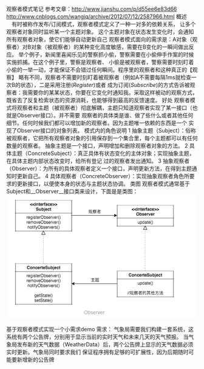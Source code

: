 观察者模式笔记
参考文章：http://www.jianshu.com/p/d55ee6e83d66
         http://www.cnblogs.com/wangjq/archive/2012/07/12/2587966.html
概述
   　有时被称作发布/订阅模式，观察者模式定义了一种一对多的依赖关系， 让多个观察者对象同时监听某一个主题对象。
   这个主题对象在状态发生变化时，会通知所有观察者对象，使它们能够自动更新自己
   观察者模式面向的需求是：A对象（观察者）对B对象（被观察者）的某种变化高度敏感，需要在B变化的一瞬间做出反应。
   举个例子，新闻里喜闻乐见的警察抓小偷，警察需要在小偷伸手作案的时候实施抓捕。在这个例子里，警察是观察者、
   小偷是被观察者，警察需要时刻盯着小偷的一举一动，才能保证不会错过任何瞬间。程序里的观察者和这种真正的【观察】
   略有不同，观察者不需要时刻盯着被观察者（例如A不需要每隔1ms就检查一次B的状态），二是采用注册(_Register_)或者
   成为订阅(_Subscribe_)的方式告诉被观察者：我需要你的某某状态，你要在它变化时通知我。采取这样被动的观察方式，
   既省去了反复检索状态的资源消耗，也能够得到最高的反馈速度。
好处
   观察者模式将观察者和主题（被观察者）彻底解耦，主题只知道观察者实现了某一接口（也就是Observer接口）。并不需要
   观察者的具体类是谁、做了些什么或者其他任何细节。任何时候我们都可以增加新的观察者。因为主题唯一依赖的东西是一个
   实现了Observer接口的对象列表。
模式内的角色说明
 1 抽象主题（Subject）：俗称被观察者，它把所有观察者对象的引用保存到一个集合里，每个主题都可以有任何数量的观察者。
   抽象主题是一个接口，声明增加和删除观察者对象的方法。
 2 具体主题（ConcreteSubject）：真正具体有状态变化的主体对象；实现抽象主题，在具体主题内部状态改变时，给所有登记
   过的观察者发出通知。
 3 抽象观察者（Observer）：为所有的具体观察者定义一个接口，声明更新方法，在得到主题通知时更新自己。
 4 具体观察者（ConcreteObserver）：实现抽象观察者角色所要求的更新接口，以便使本身的状态与主题状态协调。
类图
   观察者模式通常基于Subject和__Observer__接口类来设计，下面是是类图：
  ![Image text](https://github.com/zhouzhaohui10001/designPattern/raw/master/images/observer.png)

 基于观察者模式实现一个小需求demo
   需求：
   气象局需要我们构建一套系统，这系统有两个公告牌，分别用于显示当前的实时天气和未来几天的天气预报。
   当气象局发布新的天气数据（WeatherData）后，两个公告牌上显示的天气数据必须实时更新。气象局同时要求我们
   保证程序拥有足够的可扩展性，因为后期随时可能要新增新的公告牌